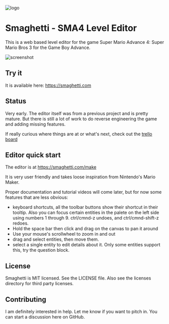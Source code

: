 ![logo](https://github.com/city41/smaghetti/blob/main/illustrations/logo_140.png?raw=true)
# Smaghetti - SMA4 Level Editor

This is a web based level editor for the game Super Mario Advance 4: Super Mario Bros 3 for the Game Boy Advance.

![screenshot](https://github.com/city41/smaghetti/blob/main/screenshot.png?raw=true)

## Try it

It is available here: https://smaghetti.com

## Status

Very early. The editor itself was from a previous project and is pretty mature. But there is still a lot of work to do reverse engineering the game and adding missing features.

If really curious where things are at or what's next, check out the [trello board](https://trello.com/b/SKzcVqgT/smaghetti)

## Editor quick start

The editor is at https://smaghetti.com/make

It is very user friendly and takes loose inspiration from Nintendo's Mario Maker. 

Proper documentation and tutorial videos will come later, but for now some features that are less obvious:

* keyboard shortcuts, all the toolbar buttons show their shortcut in their tooltip. Also you can focus certain entities in the palete on the left side using numbers 1 through 9. ctrl/cmnd-z undoes, and ctrl/cmnd-shift-z redoes.
* Hold the space bar then click and drag on the canvas to pan it around
* Use your mouse's scrollwheel to zoom in and out
* drag and select entities, then move them.
* select a single entity to edit details about it. Only some entities support this, try the question block.

## License

Smaghetti is MIT licensed. See the LICENSE file. Also see the licenses directory for third party licenses.

## Contributing

I am definitely interested in help. Let me know if you want to pitch in. You can start a discussion here on GitHub.
